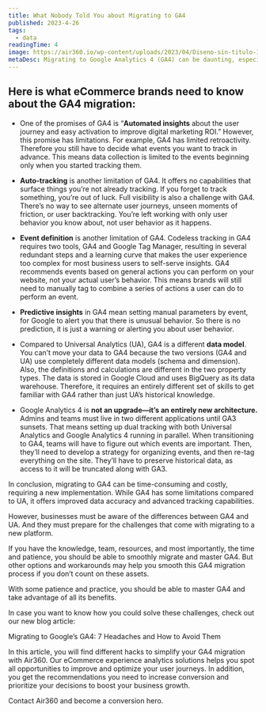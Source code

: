 ```yaml
---
title: What Nobody Told You about Migrating to GA4
published: 2023-4-26
tags: 
  - data
readingTime: 4
image: https://air360.io/wp-content/uploads/2023/04/Diseno-sin-titulo-1-1024x461.png
metaDesc: Migrating to Google Analytics 4 (GA4) can be daunting, especially if you are unfamiliar with the new platform. While there are many benefits to using GA4, there are some things that nobody tells you about migrating to this new platform. While GA4 is excellent for tracking ad spending and web behavior, it has some limitations when it comes to seeing what users do once they reach your site.
---
```


## Here is what eCommerce brands need to know about the GA4 migration:

- One of the promises of GA4 is “**Automated insights** about the user journey and easy activation to improve digital marketing ROI.” However, this promise has limitations. For example, GA4 has limited retroactivity. Therefore you still have to decide what events you want to track in advance. This means data collection is limited to the events beginning only when you started tracking them.

- **Auto-tracking** is another limitation of GA4. It offers no capabilities that surface things you’re not already tracking. If you forget to track something, you’re out of luck. Full visibility is also a challenge with GA4. There’s no way to see alternate user journeys, unseen moments of friction, or user backtracking. You’re left working with only user behavior you know about, not user behavior as it happens.

- **Event definition** is another limitation of GA4. Codeless tracking in GA4 requires two tools, GA4 and Google Tag Manager, resulting in several redundant steps and a learning curve that makes the user experience too complex for most business users to self-serve insights. GA4 recommends events based on general actions you can perform on your website, not your actual user’s behavior. This means brands will still need to manually tag to combine a series of actions a user can do to perform an event.

- **Predictive insights** in GA4 mean setting manual parameters by event, for Google to alert you that there is unusual behavior. So there is no prediction, it is just a warning or alerting you about user behavior.

- Compared to Universal Analytics (UA), GA4 is a different **data model**. You can’t move your data to GA4 because the two versions (GA4 and UA) use completely different data models (schema and dimension). Also, the definitions and calculations are different in the two property types. The data is stored in Google Cloud and uses BigQuery as its data warehouse. Therefore, it requires an entirely different set of skills to get familiar with GA4 rather than just UA’s historical knowledge.

- Google Analytics 4 is **not an upgrade—it’s an entirely new architecture.** Admins and teams must live in two different applications until GA3 sunsets. That means setting up dual tracking with both Universal Analytics and Google Analytics 4 running in parallel. When transitioning to GA4, teams will have to figure out which events are important. Then, they’ll need to develop a strategy for organizing events, and then re-tag everything on the site. They’ll have to preserve historical data, as access to it will be truncated along with GA3.

In conclusion, migrating to GA4 can be time-consuming and costly, requiring a new implementation. While GA4 has some limitations compared to UA, it offers improved data accuracy and advanced tracking capabilities.

However, businesses must be aware of the differences between GA4 and UA. And they must prepare for the challenges that come with migrating to a new platform.

If you have the knowledge, team, resources, and most importantly, the time and patience, you should be able to smoothly migrate and master GA4. But other options and workarounds may help you smooth this GA4 migration process if you don’t count on these assets.

With some patience and practice, you should be able to master GA4 and take advantage of all its benefits.

In case you want to know how you could solve these challenges, check out our new blog article:

Migrating to Google’s GA4: 7 Headaches and How to Avoid Them

In this article, you will find different hacks to simplify your GA4 migration with Air360. Our eCommerce experience analytics solutions helps you spot all opportunities to improve and optimize your user journeys. In addition, you get the recommendations you need to increase conversion and prioritize your decisions to boost your business growth.

Contact Air360 and become a conversion hero.